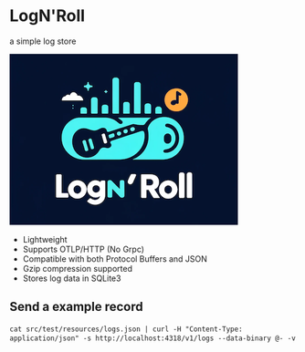 # LogN'Roll

a simple log store

![logo](./logo.png)

* Lightweight
* Supports OTLP/HTTP (No Grpc)
* Compatible with both Protocol Buffers and JSON
* Gzip compression supported
* Stores log data in SQLite3

## Send a example record

```
cat src/test/resources/logs.json | curl -H "Content-Type: application/json" -s http://localhost:4318/v1/logs --data-binary @- -v
```
